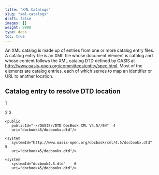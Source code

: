 ```yaml
---
title: "XML Catalogs"
slug: "xml-catalogs"
draft: false
images: []
weight: 9998
type: docs
toc: true
---
```


An XML catalog is made up of entries from one or more catalog entry files. A catalog entry file is an XML file whose document element is catalog and whose content follows the XML catalog DTD defined by OASIS at http://www.oasis-open.org/committees/entity/spec.html. Most of the elements are catalog entries, each of which serves to map an identifier or URL to another location.

## Catalog entry to resolve DTD location
<?xml version="1.0"?>
<!DOCTYPE catalog
   PUBLIC "-//OASIS/DTD Entity Resolution XML Catalog V1.0//EN"
   "http://www.oasis-open.org/committees/entity/release/1.0/catalog.dtd"> 1
<catalog  xmlns="urn:oasis:names:tc:entity:xmlns:xml:catalog">  2
  <group  prefer="public"  xml:base="file:///usr/share/xml/" >  3

    <public 
       publicId="-//OASIS//DTD DocBook XML V4.5//EN"  4
       uri="docbook45/docbookx.dtd"/>

    <system
       systemId="http://www.oasis-open.org/docbook/xml/4.5/docbookx.dtd"  5
       uri="docbook45/docbookx.dtd"/>

    <system
       systemId="docbook4.5.dtd"    6
       uri="docbook45/docbookx.dtd"/>
  </group>
</catalog>

